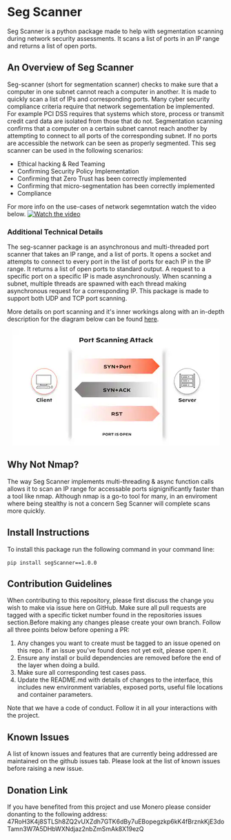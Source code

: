 # Seg Scanner
Seg Scanner is a python package made to help with segmentation scanning during network security assessments. It scans a list of ports in an IP range and returns a list of open ports.

## An Overview of Seg Scanner
Seg-scanner (short for segmentation scanner) checks to make sure that a computer in one subnet cannot reach a computer in another. It is made to quickly scan a list of IPs and corresponding ports. Many cyber security compliance criteria require that network segementation be implemented. For example PCI DSS requires that systems which store, process or transmit credit card data are isolated from those that do not. Segmentation scanning confirms that a computer on a certain subnet cannot reach another by attempting to connect to all ports of the corresponding subnet. If no ports are accessible the network can be seen as properly segmented. This seg scanner can be used in the following scenarios:
* Ethical hacking & Red Teaming
* Confirming Security Policy Implementation
* Confirming that Zero Trust has been correctly implemented
* Confirming that micro-segmentation has been correctly implemented
* Compliance

For more info on the use-cases of network segemntation watch the video below.
[![Watch the video](https://img.youtube.com/vi/ouvqTP3RajU/maxresdefault.jpg)](https://youtu.be/ouvqTP3RajU)

### Additional Technical Details
The seg-scanner package is an asynchronous and multi-threaded port scanner that takes an IP range, and a list of ports. It opens a socket and attempts to connect to every port in the list of ports for each IP in the IP range. It returns a list of open ports to standard output. A request to a specific port on a specific IP is made asynchronously. When scanning a subnet, multiple threads are spawned with each thread making asynchronous request for a corresponding IP. This package is made to support both UDP and TCP port scanning.

More details on port scanning and it's inner workings along with an in-depth description for the diagram below can be found [here](https://www.paloaltonetworks.com/cyberpedia/what-is-a-port-scan). 

<p align="center">
    <img src="port-scanning-attack.webp" />
</p>

## Why Not Nmap?
The way Seg Scanner implements multi-threading & async function calls allows it to scan an IP range for accessable ports signignificantly faster than a tool like nmap. Although nmap is a go-to tool for many, in an enviroment where being stealthy is not a concern Seg Scanner will complete scans more quickly.

## Install Instructions
To install this package run the following command in your command line:
```
pip install segScanner==1.0.0
```

## Contribution Guidelines
When contributing to this repository, please first discuss the change you wish to make via issue here on GitHub. Make sure all pull requests are tagged with a specific ticket number found in the repositories issues section.Before making any changes please create your own branch. Follow all three points below before opening a PR:
1. Any changes you want to create must be tagged to an issue opened on this repo. If an issue you've found does not yet exit, please open it.
2. Ensure any install or build dependencies are removed before the end of the layer when doing a build.
3. Make sure all corresponding test cases pass.
4. Update the README.md with details of changes to the interface, this includes new environment variables, exposed ports, useful file locations and container parameters.

Note that we have a code of conduct. Follow it in all your interactions with the project.

## Known Issues
A list of known issues and features that are currently being addressed are maintained on the github issues tab. Please look at the list of known issues before raising a new issue.

## Donation Link
If you have benefited from this project and use Monero please consider donanting to the following address:
47RoH3K4j8STLSh8ZQ2vUXZdh7GTK6dBy7uEBopegzkp6kK4fBrznkKjE3doTamn3W7A5DHbWXNdjaz2nbZmSmAk8X19ezQ
